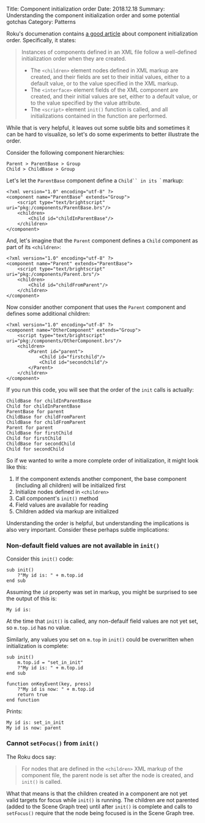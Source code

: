 Title: Component initialization order
Date: 2018.12.18
Summary: Understanding the component initialization order and some potential gotchas
Category: Patterns

Roku's documenation contains [a good article][RokuInitializationOrder] about component initialization order. Specifically, it states:

> Instances of components defined in an XML file follow a well-defined initialization order when they are created.
>
> - The `<children>` element nodes defined in XML markup are created, and their fields are set to their initial values, either to a default value, or to the value specified in the XML markup.
> - The `<interface>` element fields of the XML component are created, and their initial values are set, either to a default value, or to the value specified by the value attribute.
> - The `<script>` element `init()` function is called, and all initializations contained in the function are performed.

While that is very helpful, it leaves out some subtle bits and sometimes it can be hard to visualize, so let's do some experiments to better illustrate the order.

Consider the following component hierarchies:

    Parent > ParentBase > Group
    Child > ChildBase > Group

Let's let the `ParentBase` component define a `Child`` in its `<children>` markup:

<pre class="  language-markup"><code class="  language-markup"><span class="token prolog">&lt;?xml version="1.0" encoding="utf-8" ?&gt;</span>
<span class="token tag"><span class="token tag"><span class="token punctuation">&lt;</span>component</span> <span class="token attr-name">name</span><span class="token attr-value"><span class="token punctuation">=</span><span class="token punctuation">"</span>ParentBase<span class="token punctuation">"</span></span> <span class="token attr-name">extends</span><span class="token attr-value"><span class="token punctuation">=</span><span class="token punctuation">"</span>Group<span class="token punctuation">"</span></span><span class="token punctuation">&gt;</span></span>
    <span class="token tag"><span class="token tag"><span class="token punctuation">&lt;</span>script</span> <span class="token attr-name">type</span><span class="token attr-value"><span class="token punctuation">=</span><span class="token punctuation">"</span>text/brightscript<span class="token punctuation">"</span></span> <span class="token attr-name">uri</span><span class="token attr-value"><span class="token punctuation">=</span><span class="token punctuation">"</span>pkg:/components/ParentBase.brs<span class="token punctuation">"</span></span><span class="token punctuation">/&gt;</span></span>
    <span class="token tag"><span class="token tag"><span class="token punctuation">&lt;</span>children</span><span class="token punctuation">&gt;</span></span>
        <span class="token tag"><span class="token tag"><span class="token punctuation">&lt;</span>Child</span> <span class="token attr-name">id</span><span class="token attr-value"><span class="token punctuation">=</span><span class="token punctuation">"</span>childInParentBase<span class="token punctuation">"</span></span><span class="token punctuation">/&gt;</span></span>
    <span class="token tag"><span class="token tag"><span class="token punctuation">&lt;/</span>children</span><span class="token punctuation">&gt;</span></span>
<span class="token tag"><span class="token tag"><span class="token punctuation">&lt;/</span>component</span><span class="token punctuation">&gt;</span></span></code></pre>

And, let's imagine that the `Parent` component defines a `Child` component as part of its `<children>`:

<pre class="  language-markup"><code class="  language-markup"><span class="token prolog">&lt;?xml version="1.0" encoding="utf-8" ?&gt;</span>
<span class="token tag"><span class="token tag"><span class="token punctuation">&lt;</span>component</span> <span class="token attr-name">name</span><span class="token attr-value"><span class="token punctuation">=</span><span class="token punctuation">"</span>Parent<span class="token punctuation">"</span></span> <span class="token attr-name">extends</span><span class="token attr-value"><span class="token punctuation">=</span><span class="token punctuation">"</span>ParentBase<span class="token punctuation">"</span></span><span class="token punctuation">&gt;</span></span>
    <span class="token tag"><span class="token tag"><span class="token punctuation">&lt;</span>script</span> <span class="token attr-name">type</span><span class="token attr-value"><span class="token punctuation">=</span><span class="token punctuation">"</span>text/brightscript<span class="token punctuation">"</span></span> <span class="token attr-name">uri</span><span class="token attr-value"><span class="token punctuation">=</span><span class="token punctuation">"</span>pkg:/components/Parent.brs<span class="token punctuation">"</span></span><span class="token punctuation">/&gt;</span></span>
    <span class="token tag"><span class="token tag"><span class="token punctuation">&lt;</span>children</span><span class="token punctuation">&gt;</span></span>
        <span class="token tag"><span class="token tag"><span class="token punctuation">&lt;</span>Child</span> <span class="token attr-name">id</span><span class="token attr-value"><span class="token punctuation">=</span><span class="token punctuation">"</span>childFromParent<span class="token punctuation">"</span></span><span class="token punctuation">/&gt;</span></span>
    <span class="token tag"><span class="token tag"><span class="token punctuation">&lt;/</span>children</span><span class="token punctuation">&gt;</span></span>
<span class="token tag"><span class="token tag"><span class="token punctuation">&lt;/</span>component</span><span class="token punctuation">&gt;</span></span>
</code></pre>

Now consider another component that uses the `Parent` component and defines some additional children:

<pre class="  language-markup"><code class="  language-markup"><span class="token prolog">&lt;?xml version="1.0" encoding="utf-8" ?&gt;</span>
<span class="token tag"><span class="token tag"><span class="token punctuation">&lt;</span>component</span> <span class="token attr-name">name</span><span class="token attr-value"><span class="token punctuation">=</span><span class="token punctuation">"</span>OtherComponent<span class="token punctuation">"</span></span> <span class="token attr-name">extends</span><span class="token attr-value"><span class="token punctuation">=</span><span class="token punctuation">"</span>Group<span class="token punctuation">"</span></span><span class="token punctuation">&gt;</span></span>
    <span class="token tag"><span class="token tag"><span class="token punctuation">&lt;</span>script</span> <span class="token attr-name">type</span><span class="token attr-value"><span class="token punctuation">=</span><span class="token punctuation">"</span>text/brightscript<span class="token punctuation">"</span></span> <span class="token attr-name">uri</span><span class="token attr-value"><span class="token punctuation">=</span><span class="token punctuation">"</span>pkg:/components/OtherComponent.brs<span class="token punctuation">"</span></span><span class="token punctuation">/&gt;</span></span>
    <span class="token tag"><span class="token tag"><span class="token punctuation">&lt;</span>children</span><span class="token punctuation">&gt;</span></span>
        <span class="token tag"><span class="token tag"><span class="token punctuation">&lt;</span>Parent</span> <span class="token attr-name">id</span><span class="token attr-value"><span class="token punctuation">=</span><span class="token punctuation">"</span>parent<span class="token punctuation">"</span></span><span class="token punctuation">&gt;</span></span>
            <span class="token tag"><span class="token tag"><span class="token punctuation">&lt;</span>Child</span> <span class="token attr-name">id</span><span class="token attr-value"><span class="token punctuation">=</span><span class="token punctuation">"</span>firstchild<span class="token punctuation">"</span></span><span class="token punctuation">/&gt;</span></span>
            <span class="token tag"><span class="token tag"><span class="token punctuation">&lt;</span>Child</span> <span class="token attr-name">id</span><span class="token attr-value"><span class="token punctuation">=</span><span class="token punctuation">"</span>secondchild<span class="token punctuation">"</span></span><span class="token punctuation">/&gt;</span></span>
        <span class="token tag"><span class="token tag"><span class="token punctuation">&lt;/</span>Parent</span><span class="token punctuation">&gt;</span></span>
    <span class="token tag"><span class="token tag"><span class="token punctuation">&lt;/</span>children</span><span class="token punctuation">&gt;</span></span>
<span class="token tag"><span class="token tag"><span class="token punctuation">&lt;/</span>component</span><span class="token punctuation">&gt;</span></span>
</code></pre>

If you run this code, you will see that the order of the `init` calls is actually:

    ChildBase for childInParentBase
    Child for childInParentBase
    ParentBase for parent
    ChildBase for childFromParent
    ChildBase for childFromParent
    Parent for parent
    ChildBase for firstChild
    Child for firstChild
    ChildBase for secondChild
    Child for secondChild

So if we wanted to write a more complete order of initialization, it might look like this:

1. If the component extends another component, the base component (including all children) will be initialized first
2. Initialize nodes defined in `<children>`
3. Call component's `init()` method
4. Field values are available for reading
5. Children added via markup are initialized

Understanding the order is helpful, but understanding the implications is also very important. Consider these perhaps subtle implications:

### Non-default field values are not available in `init()`

Consider this `init()` code:

<pre class="  language-vbnet"><code class="  language-vbnet"><span class="token keyword">sub</span> init<span class="token punctuation">(</span><span class="token punctuation">)</span>
    ?<span class="token string">"My id is: "</span> <span class="token operator">+</span> m.top.id
<span class="token keyword">end</span> <span class="token keyword">sub</span></code></pre>

Assuming the `id` property was set in markup, you might be surprised to see the output of this is:

    My id is:

At the time that `init()` is called, any non-defaulf field values are not yet set, so `m.top.id` has no value.

Similarly, any values you set on `m.top` in `init()` could be overwritten when initialization is complete:

<pre class="  language-vbnet"><code class="  language-vbnet"><span class="token keyword">sub</span> init<span class="token punctuation">(</span><span class="token punctuation">)</span>
    m.top.id <span class="token operator">=</span> <span class="token string">"set_in_init"</span>
    ?<span class="token string">"My id is: "</span> <span class="token operator">+</span> m.top.id
<span class="token keyword">end</span> <span class="token keyword">sub</span>

<span class="token keyword">function</span> onKeyEvent<span class="token punctuation">(</span>key<span class="token punctuation">,</span> press<span class="token punctuation">)</span>
    ?<span class="token string">"My id is now: "</span> <span class="token operator">+</span> m.top.id
    <span class="token keyword">return</span> <span class="token keyword">true</span>
<span class="token keyword">end</span> <span class="token keyword">function</span>
</code></pre>

Prints:

    My id is: set_in_init
    My id is now: parent

### Cannot `setFocus()` from `init()`

The Roku docs say:

> For nodes that are defined in the `<children>` XML markup of the component file, the parent node is set after the node is created, and `init()` is called.

What that means is that the children created in a component are not yet valid targets for focus while `init()` is running. The children are not parented (added to the Scene Graph tree) until after `init()` is complete and calls to `setFocus()` require that the node being focused is in the Scene Graph tree.



[RokuInitializationOrder]: https://sdkdocs.roku.com/display/sdkdoc/Component+Initialization+Order

